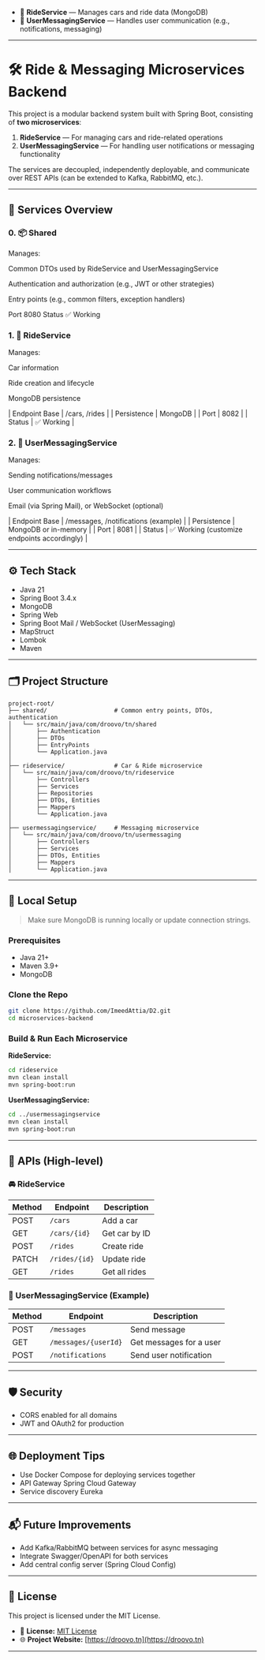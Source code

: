 * 🚗 **RideService** — Manages cars and ride data (MongoDB)
* 💬 **UserMessagingService** — Handles user communication (e.g., notifications, messaging)

---

# 🛠️ Ride & Messaging Microservices Backend

This project is a modular backend system built with Spring Boot, consisting of **two microservices**:

1. **RideService** — For managing cars and ride-related operations
2. **UserMessagingService** — For handling user notifications or messaging functionality

The services are decoupled, independently deployable, and communicate over REST APIs (can be extended to Kafka, RabbitMQ, etc.).

---

## 🚀 Services Overview

### 0. 📦 Shared
Manages:

Common DTOs used by RideService and UserMessagingService

Authentication and authorization (e.g., JWT or other strategies)

Entry points (e.g., common filters, exception handlers)

Port	8080
Status	✅ Working

### 1. 🚗 RideService
   Manages:

Car information

Ride creation and lifecycle

MongoDB persistence

| Endpoint Base | /cars, /rides |
| Persistence | MongoDB |
| Port | 8082 |
| Status | ✅ Working |

### 2. 💬 UserMessagingService
   Manages:

Sending notifications/messages

User communication workflows

Email (via Spring Mail), or WebSocket (optional)

| Endpoint Base | /messages, /notifications (example) |
| Persistence | MongoDB or in-memory |
| Port | 8081 |
| Status | ✅ Working (customize endpoints accordingly) |

---

## ⚙️ Tech Stack

* Java 21
* Spring Boot 3.4.x
* MongoDB
* Spring Web
* Spring Boot Mail / WebSocket (UserMessaging)
* MapStruct
* Lombok
* Maven

---

## 🗂️ Project Structure

```
project-root/
├── shared/                   # Common entry points, DTOs, authentication
│   └── src/main/java/com/droovo/tn/shared
│       ├── Authentication
│       ├── DTOs
│       ├── EntryPoints
│       └── Application.java
│
├── rideservice/              # Car & Ride microservice
│   └── src/main/java/com/droovo/tn/rideservice
│       ├── Controllers
│       ├── Services
│       ├── Repositories
│       ├── DTOs, Entities
│       ├── Mappers
│       └── Application.java
│
├── usermessagingservice/     # Messaging microservice
│   └── src/main/java/com/droovo/tn/usermessaging
│       ├── Controllers
│       ├── Services
│       ├── DTOs, Entities
│       ├── Mappers
│       └── Application.java
```

---

## 🧪 Local Setup

> Make sure MongoDB is running locally or update connection strings.

### Prerequisites

* Java 21+
* Maven 3.9+
* MongoDB

### Clone the Repo

```bash
git clone https://github.com/ImeedAttia/D2.git
cd microservices-backend
```

### Build & Run Each Microservice

**RideService:**

```bash
cd rideservice
mvn clean install
mvn spring-boot:run
```

**UserMessagingService:**

```bash
cd ../usermessagingservice
mvn clean install
mvn spring-boot:run
```

---

## 🧩 APIs (High-level)

### 🚘 RideService

| Method | Endpoint      | Description   |
| ------ | ------------- | ------------- |
| POST   | `/cars`       | Add a car     |
| GET    | `/cars/{id}`  | Get car by ID |
| POST   | `/rides`      | Create ride   |
| PATCH  | `/rides/{id}` | Update ride   |
| GET    | `/rides`      | Get all rides |

### 💬 UserMessagingService (Example)

| Method | Endpoint             | Description             |
| ------ | -------------------- | ----------------------- |
| POST   | `/messages`          | Send message            |
| GET    | `/messages/{userId}` | Get messages for a user |
| POST   | `/notifications`     | Send user notification  |

---

## 🛡️ Security

* CORS enabled for all domains
* JWT and OAuth2 for production

---

## 🌐 Deployment Tips

* Use Docker Compose for deploying services together
* API Gateway Spring Cloud Gateway
* Service discovery Eureka

---

## 📬 Future Improvements

* Add Kafka/RabbitMQ between services for async messaging
* Integrate Swagger/OpenAPI for both services
* Add central config server (Spring Cloud Config)

---

## 📄 License

This project is licensed under the MIT License.
* 📄 **License:** [MIT License](https://droovo.tn/privacy-policy)
* 🌐 **Project Website:** [https://droovo.tn](https://droovo.tn)

---
